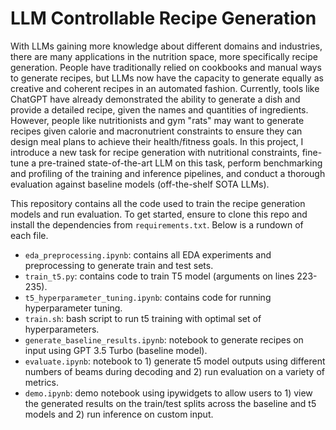 # LLM Controllable Recipe Generation

With LLMs gaining more knowledge about different domains and industries, there are many applications in the nutrition space, more specifically recipe generation. People have traditionally relied on cookbooks and manual ways to generate recipes, but LLMs now have the capacity to generate equally as creative and coherent recipes in an automated fashion. Currently, tools like ChatGPT have already demonstrated the ability to generate a dish and provide a detailed recipe, given the names and quantities of ingredients. However, people like nutritionists and gym "rats" may want to generate recipes given calorie and macronutrient constraints to ensure they can design meal plans to achieve their health/fitness goals. In this project, I introduce a new task for recipe generation with nutritional constraints, fine-tune a pre-trained state-of-the-art LLM on this task, perform benchmarking and profiling of the training and inference pipelines, and conduct a thorough evaluation against baseline models (off-the-shelf SOTA LLMs).

This repository contains all the code used to train the recipe generation models and run evaluation. To get started, ensure to clone this repo and install the dependencies from `requirements.txt`. Below is a rundown of each file.

- `eda_preprocessing.ipynb`: contains all EDA experiments and preprocessing to generate train and test sets.
- `train_t5.py`: contains code to train T5 model (arguments on lines 223-235).
- `t5_hyperparameter_tuning.ipynb`: contains code for running hyperparameter tuning.
- `train.sh`: bash script to run t5 training with optimal set of hyperparameters.
- `generate_baseline_results.ipynb`: notebook to generate recipes on input using GPT 3.5 Turbo (baseline model).
- `evaluate.ipynb`: notebook to 1) generate t5 model outputs using different numbers of beams during decoding and 2) run evaluation on a variety of metrics.
- `demo.ipynb`: demo notebook using ipywidgets to allow users to 1) view the generated results on the train/test splits across the baseline and t5 models and 2) run inference on custom input.


